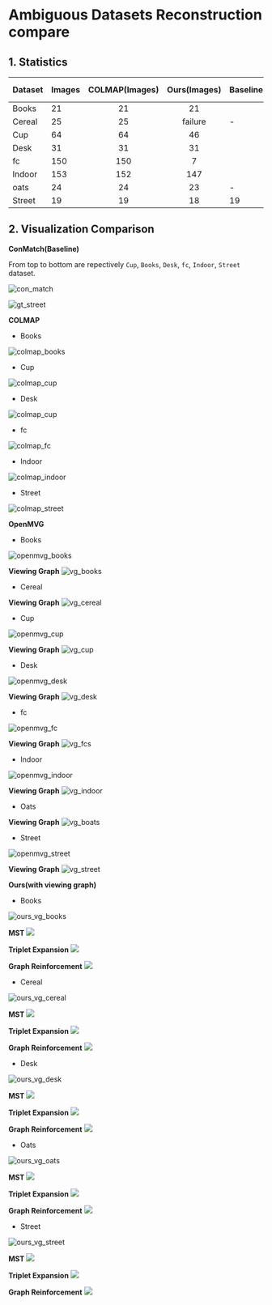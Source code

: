 # Ambiguous Datasets Reconstruction compare

## 1. Statistics
|  Dataset  | Images | COLMAP(Images) |   Ours(Images)  |   Baseline(Images) |  Ours-vg(Images) |
| :-------- | :----- |     :----:     |      :----:     |        :----       |      :----       |
|   Books   |   21   |       21       |         21      |                    |        21        |
|  Cereal   |   25   |       25       |      failure    |          -         |        25        |
|    Cup    |   64   |       64       |        46       |                    |        7         |
|   Desk    |   31   |       31       |        31       |                    |        31        |
|    fc     |   150  |       150      |        7        |                    |        -         |
|  Indoor   |   153  |       152      |        147      |                    |        -         |
|   oats    |   24   |       24       |        23       |          -         |        24        |
|  Street   |   19   |       19       |        18       |         19         |        19        |

## 2. Visualization Comparison

**ConMatch(Baseline)** 

From top to bottom are repectively ```Cup```, ```Books```, ```Desk```, ```fc```, ```Indoor```, ```Street``` dataset.

<div style=center>

![con_match](compare/gt.jpeg)

![gt_street](compare/gt_failure.jpeg)

</div>

**COLMAP**
- Books

![colmap_books](compare/books/books_colmap.png)

- Cup

![colmap_cup](compare/cup/cup_colmap.png)

- Desk

![colmap_cup](compare/desk/desk_colmap.png)

- fc

![colmap_fc](compare/fc/fc_colmap.png)

- Indoor

![colmap_indoor](compare/indoor/indoor_colmap.png)

- Street

![colmap_street](compare/street/street_colmap.png)

**OpenMVG**

- Books

![openmvg_books](compare/books/books_openmvg.png)

**Viewing Graph**
![vg_books](compare/books/geometric_matches.svg)

- Cereal

**Viewing Graph**
![vg_cereal](compare/cereal/geometric_matches.svg)

- Cup

![openmvg_cup](compare/cup/cup_openmvg.png)

**Viewing Graph**
![vg_cup](compare/cup/geometric_matches.svg)

- Desk

![openmvg_desk](compare/desk/desk_openmvg.png)

**Viewing Graph**
![vg_desk](compare/desk/geometric_matches.svg)

- fc

![openmvg_fc](compare/fc/fc_openmvg.png)

**Viewing Graph**
![vg_fcs](compare/fc/geometric_matches.svg)

- Indoor

![openmvg_indoor](compare/indoor/indoor_openmvg.png)

**Viewing Graph**
![vg_indoor](compare/indoor/geometric_matches.svg)

- Oats

**Viewing Graph**
![vg_boats](compare/oats/geometric_matches.svg)

- Street

![openmvg_street](compare/street/street_openmvg.png)

**Viewing Graph**
![vg_street](compare/street/geometric_matches.svg)

**Ours(with viewing graph)**
- Books

![ours_vg_books](compare/books/books_ours_vg.png)

**MST**
![](compare/books/online_mst_graph.svg)

**Triplet Expansion**
![](compare/books/triplet_expansion_graph.svg)

**Graph Reinforcement**
![](compare/books/graph_reinforcement_graph.svg)

- Cereal

![ours_vg_cereal](compare/cereal/cereal_ours_vg.png)

**MST**
![](compare/cereal/online_mst_graph.svg)

**Triplet Expansion**
![](compare/cereal/triplet_expansion_graph.svg)

**Graph Reinforcement**
![](compare/cereal/graph_reinforcement_graph.svg)

- Desk

![ours_vg_desk](compare/desk/desk_ours_vg.png)

**MST**
![](compare/Desk/online_mst_graph.svg)

**Triplet Expansion**
![](compare/Desk/triplet_expansion_graph.svg)

**Graph Reinforcement**
![](compare/Desk/graph_reinforcement_graph.svg)


- Oats

![ours_vg_oats](compare/oats/oats_ours_vg.png)

**MST**
![](compare/oats/online_mst_graph.svg)

**Triplet Expansion**
![](compare/oats/triplet_expansion_graph.svg)

**Graph Reinforcement**
![](compare/oats/graph_reinforcement_graph.svg)

- Street

![ours_vg_street](compare/street/street_ours_vg.png)

**MST**
![](compare/street/online_mst_graph.svg)

**Triplet Expansion**
![](compare/street/triplet_expansion_graph.svg)

**Graph Reinforcement**
![](compare/street/graph_reinforcement_graph.svg)


